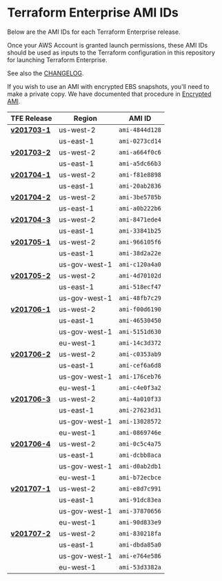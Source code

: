 # Terraform Enterprise AMI IDs

Below are the AMI IDs for each Terraform Enterprise release.

Once your AWS Account is granted launch permissions, these AMI IDs should be
used as inputs to the Terraform configuration in this repository for launching
Terraform Enterprise.

See also the [CHANGELOG](../CHANGELOG.md).

If you wish to use an AMI with encrypted EBS snapshots, you'll need to make
a private copy. We have documented that procedure in [Encrypted AMI](encrypt-ami.md).

| TFE Release                                | Region        | AMI ID         |
| ------------------------------------------ | ------------- | -------------- |
| **[v201703-1](../CHANGELOG.md#v201703-1)** | us-west-2     | `ami-4844d128` |
|                                            | us-east-1     | `ami-0273cd14` |
| **[v201703-2](../CHANGELOG.md#v201703-2)** | us-west-2     | `ami-a664f0c6` |
|                                            | us-east-1     | `ami-a5dc66b3` |
| **[v201704-1](../CHANGELOG.md#v201704-1)** | us-west-2     | `ami-f81e8898` |
|                                            | us-east-1     | `ami-20ab2836` |
| **[v201704-2](../CHANGELOG.md#v201704-2)** | us-west-2     | `ami-3be5785b` |
|                                            | us-east-1     | `ami-a0b222b6` |
| **[v201704-3](../CHANGELOG.md#v201704-3)** | us-west-2     | `ami-8471ede4` |
|                                            | us-east-1     | `ami-33841b25` |
| **[v201705-1](../CHANGELOG.md#v201705-1)** | us-west-2     | `ami-966105f6` |
|                                            | us-east-1     | `ami-38d2a22e` |
|                                            | us-gov-west-1 | `ami-c120a4a0` |
| **[v201705-2](../CHANGELOG.md#v201705-2)** | us-west-2     | `ami-4d70102d` |
|                                            | us-east-1     | `ami-518ecf47` |
|                                            | us-gov-west-1 | `ami-48fb7c29` |
| **[v201706-1](../CHANGELOG.md#v201706-1)** | us-west-2     | `ami-f00d6190` |
|                                            | us-east-1     | `ami-46530450` |
|                                            | us-gov-west-1 | `ami-5151d630` |
|                                            | eu-west-1     | `ami-14c3d372` |
| **[v201706-2](../CHANGELOG.md#v201706-2)** | us-west-2     | `ami-c0353ab9` |
|                                            | us-east-1     | `ami-cef6a6d8` |
|                                            | us-gov-west-1 | `ami-176ceb76` |
|                                            | eu-west-1     | `ami-c4e0f3a2` |
| **[v201706-3](../CHANGELOG.md#v201706-3)** | us-west-2     | `ami-4a010f33` |
|                                            | us-east-1     | `ami-27623d31` |
|                                            | us-gov-west-1 | `ami-13028572` |
|                                            | eu-west-1     | `ami-0869746e` |
| **[v201706-4](../CHANGELOG.md#v201706-4)** | us-west-2     | `ami-0c5c4a75` |
|                                            | us-east-1     | `ami-dcbb8aca` |
|                                            | us-gov-west-1 | `ami-d0ab2db1` |
|                                            | eu-west-1     | `ami-b72ecbce` |
| **[v201707-1](../CHANGELOG.md#v201707-1)** | us-west-2     | `ami-e8d7c991` |
|                                            | us-east-1     | `ami-91dc83ea` |
|                                            | us-gov-west-1 | `ami-37870656` |
|                                            | eu-west-1     | `ami-90d833e9` |
| **[v201707-2](../CHANGELOG.md#v201707-2)** | us-west-2     | `ami-830218fa` |
|                                            | us-east-1     | `ami-dbda85a0` |
|                                            | us-gov-west-1 | `ami-e764e586` |
|                                            | eu-west-1     | `ami-53d3382a` |
